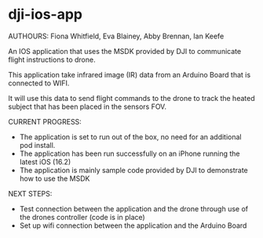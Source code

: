 # dji-ios-app
AUTHOURS: Fiona Whitfield, Eva Blainey, Abby Brennan, Ian Keefe

An IOS application that uses the MSDK provided by DJI to communicate flight instructions to drone.

This application take infrared image (IR) data from an Arduino Board that is connected to WIFI.

It will use this data to send flight commands to the drone to track the heated subject that has been placed in the sensors FOV.

CURRENT PROGRESS:
- The application is set to run out of the box, no need for an additional pod install.
- The application has been run successfully on an iPhone running the latest iOS (16.2)
- The application is mainly sample code provided by DJI to demonstrate how to use the MSDK

NEXT STEPS:
- Test connection between the application and the drone through use of the drones controller (code is in place)
- Set up wifi connection between the application and the Arduino Board
